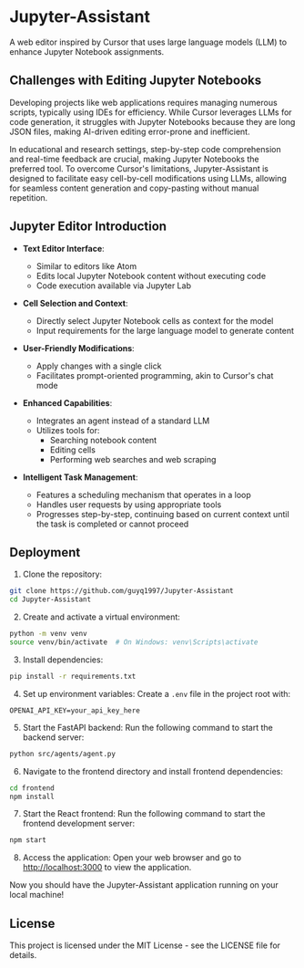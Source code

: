 ﻿# Jupyter-Assistant
A web editor inspired by Cursor that uses large language models (LLM) to enhance Jupyter Notebook assignments.

## Challenges with Editing Jupyter Notebooks
Developing projects like web applications requires managing numerous scripts, typically using IDEs for efficiency. While Cursor leverages LLMs for code generation, it struggles with Jupyter Notebooks because they are long JSON files, making AI-driven editing error-prone and inefficient.

In educational and research settings, step-by-step code comprehension and real-time feedback are crucial, making Jupyter Notebooks the preferred tool. To overcome Cursor's limitations, Jupyter-Assistant is designed to facilitate easy cell-by-cell modifications using LLMs, allowing for seamless content generation and copy-pasting without manual repetition.

## Jupyter Editor Introduction

- **Text Editor Interface**:
  - Similar to editors like Atom
  - Edits local Jupyter Notebook content without executing code
  - Code execution available via Jupyter Lab

- **Cell Selection and Context**:
  - Directly select Jupyter Notebook cells as context for the model
  - Input requirements for the large language model to generate content

- **User-Friendly Modifications**:
  - Apply changes with a single click
  - Facilitates prompt-oriented programming, akin to Cursor's chat mode

- **Enhanced Capabilities**:
  - Integrates an agent instead of a standard LLM
  - Utilizes tools for:
    - Searching notebook content
    - Editing cells
    - Performing web searches and web scraping

- **Intelligent Task Management**:
  - Features a scheduling mechanism that operates in a loop
  - Handles user requests by using appropriate tools
  - Progresses step-by-step, continuing based on current context until the task is completed or cannot proceed

## Deployment

1. Clone the repository:
```bash
git clone https://github.com/guyq1997/Jupyter-Assistant
cd Jupyter-Assistant
```

2. Create and activate a virtual environment:
```bash
python -m venv venv
source venv/bin/activate  # On Windows: venv\Scripts\activate
```

3. Install dependencies:
```bash
pip install -r requirements.txt
```

4. Set up environment variables:
Create a `.env` file in the project root with:
```
OPENAI_API_KEY=your_api_key_here
```

5. Start the FastAPI backend:
Run the following command to start the backend server:
```bash
python src/agents/agent.py
```

6. Navigate to the frontend directory and install frontend dependencies:
```bash
cd frontend
npm install
```

7. Start the React frontend:
Run the following command to start the frontend development server:
```bash
npm start
```

8. Access the application:
Open your web browser and go to [http://localhost:3000](http://localhost:3000) to view the application.

Now you should have the Jupyter-Assistant application running on your local machine!

## License

This project is licensed under the MIT License - see the LICENSE file for details.
